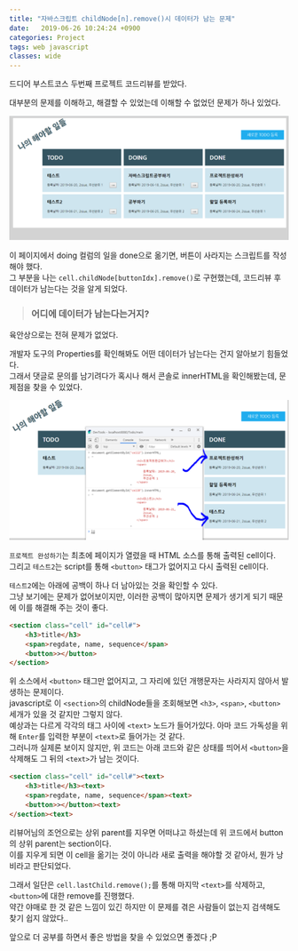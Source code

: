 ```yaml
---
title: "자바스크립트 childNode[n].remove()시 데이터가 남는 문제"
date:   2019-06-26 10:24:24 +0900
categories: Project
tags: web javascript
classes: wide
---
```


드디어 부스트코스 두번째 프로젝트 코드리뷰를 받았다.  
  
대부분의 문제를 이해하고, 해결할 수 있었는데 이해할 수 없었던 문제가 하나 있었다.  
  
![TodoList](/assets/images/todoList.png)  
  
이 페이지에서 doing 컬럼의 일을 done으로 옮기면, 버튼이 사라지는 스크립트를 작성해야 했다.  
그 부분을 나는 `cell.childNode[buttonIdx].remove()`로 구현했는데, 코드리뷰 후 데이터가 남는다는 것을 알게 되었다.  
  
> ### 어디에 데이터가 남는다는거지? 

육안상으로는 전혀 문제가 없었다.  
  
개발자 도구의 Properties를 확인해봐도 어떤 데이터가 남는다는 건지 알아보기 힘들었다.  
그래서 댓글로 문의를 남기려다가 혹시나 해서 콘솔로 innerHTML을 확인해봤는데, 문제점을 찾을 수 있었다.  
  
![innerHTML](/assets/images/todoList_innerHTML.png)  
  
`프로젝트 완성하기`는 최초에 페이지가 열렸을 때 HTML 소스를 통해 출력된 cell이다.  
그리고 `테스트2`는 script를 통해 `<button>` 태그가 없어지고 다시 출력된 cell이다.  
  
`테스트2`에는 아래에 공백이 하나 더 남아있는 것을 확인할 수 있다.  
그냥 보기에는 문제가 없어보이지만, 이러한 공백이 많아지면 문제가 생기게 되기 때문에 이를 해결해 주는 것이 좋다.  

```html
<section class="cell" id="cell#">
	<h3>title</h3>
	<span>regdate, name, sequence</span>
	<button>></button>
</section>
```
  
위 소스에서 `<button>` 태그만 없어지고, 그 자리에 있던 개행문자는 사라지지 않아서 발생하는 문제이다.  
javascript로 이 `<section>`의 childNode들을 조회해보면 `<h3>`, `<span>`, `<button>` 세개가 있을 것 같지만 그렇지 않다.  
예상과는 다르게 각각의 태그 사이에 `<text>` 노드가 들어가있다. 아마 코드 가독성을 위해 `Enter`를 입력한 부분이 `<text>`로 들어가는 것 같다.  
그러니까 실제론 보이지 않지만, 위 코드는 아래 코드와 같은 상태를 띄어서 `<button>`을 삭제해도 그 뒤의 `<text>`가 남는 것이다. 

```html
<section class="cell" id="cell#"><text>
	<h3>title</h3><text>
	<span>regdate, name, sequence</span><text>
	<button>></button><text>
</section><text>
```
  
리뷰어님의 조언으로는 상위 parent를 지우면 어떠냐고 하셨는데 위 코드에서 button의 상위 parent는 section이다.  
이를 지우게 되면 이 cell을 옮기는 것이 아니라 새로 출력을 해야할 것 같아서, 뭔가 낭비라고 판단되었다.  
  
그래서 일단은 `cell.lastChild.remove();`를 통해 마지막 `<text>`를 삭제하고, `<button>`에 대한 remove를 진행했다.  
약간 야매로 한 것 같은 느낌이 있긴 하지만 이 문제를 겪은 사람들이 없는지 검색해도 찾기 쉽지 않았다..  
  
앞으로 더 공부를 하면서 좋은 방법을 찾을 수 있었으면 좋겠다 ;P  